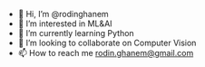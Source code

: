 - 👋 Hi, I’m @rodinghanem
- 👀 I’m interested in ML&AI
- 🌱 I’m currently learning Python
- 💞️ I’m looking to collaborate on Computer Vision
- 📫 How to reach me rodin.ghanem@gmail.com

<!---
rodinghanem/rodinghanem is a ✨ special ✨ repository because its `README.md` (this file) appears on your GitHub profile.
You can click the Preview link to take a look at your changes.
--->
